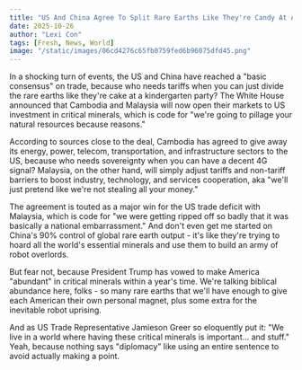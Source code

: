 ```yaml
---
title: "US And China Agree To Split Rare Earths Like They're Candy At A Birthday Party"
date: 2025-10-26
author: "Lexi Con"
tags: [Fresh, News, World]
image: "/static/images/06cd4276c65fb0759fed6b96075dfd45.png"
---
```



In a shocking turn of events, the US and China have reached a "basic consensus" on trade, because who needs tariffs when you can just divide the rare earths like they're cake at a kindergarten party? The White House announced that Cambodia and Malaysia will now open their markets to US investment in critical minerals, which is code for "we're going to pillage your natural resources because reasons."

According to sources close to the deal, Cambodia has agreed to give away its energy, power, telecom, transportation, and infrastructure sectors to the US, because who needs sovereignty when you can have a decent 4G signal? Malaysia, on the other hand, will simply adjust tariffs and non-tariff barriers to boost industry, technology, and services cooperation, aka "we'll just pretend like we're not stealing all your money."

The agreement is touted as a major win for the US trade deficit with Malaysia, which is code for "we were getting ripped off so badly that it was basically a national embarrassment." And don't even get me started on China's 90% control of global rare earth output - it's like they're trying to hoard all the world's essential minerals and use them to build an army of robot overlords.

But fear not, because President Trump has vowed to make America "abundant" in critical minerals within a year's time. We're talking biblical abundance here, folks - so many rare earths that we'll have enough to give each American their own personal magnet, plus some extra for the inevitable robot uprising.

And as US Trade Representative Jamieson Greer so eloquently put it: "We live in a world where having these critical minerals is important... and stuff." Yeah, because nothing says "diplomacy" like using an entire sentence to avoid actually making a point.